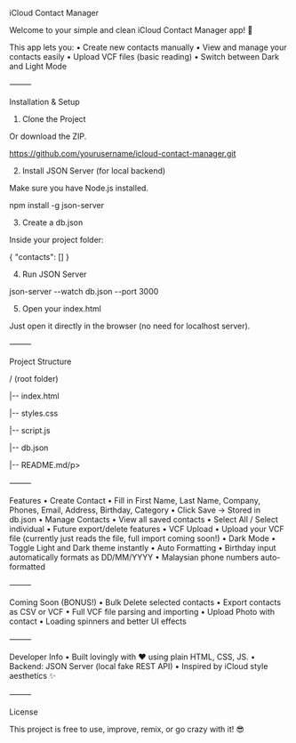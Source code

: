 iCloud Contact Manager

Welcome to your simple and clean iCloud Contact Manager app! 🚀

This app lets you:
	•	Create new contacts manually
	•	View and manage your contacts easily
	•	Upload VCF files (basic reading)
	•	Switch between Dark and Light Mode

⸻

Installation & Setup

1. Clone the Project

Or download the ZIP.

https://github.com/yourusername/icloud-contact-manager.git

2. Install JSON Server (for local backend)

Make sure you have Node.js installed.

npm install -g json-server

3. Create a db.json

Inside your project folder:

{
  "contacts": []
}

4. Run JSON Server

json-server --watch db.json --port 3000

5. Open your index.html

Just open it directly in the browser (no need for localhost server).

⸻

Project Structure

<p>/ (root folder)</p>
<p><stong>|-- index.html</stong></p>
<p>|-- styles.css</p>
<p>|-- script.js</p>
<p>|-- db.json</p>
<p>|-- README.md/p>



⸻

Features
	•	Create Contact
	•	Fill in First Name, Last Name, Company, Phones, Email, Address, Birthday, Category
	•	Click Save → Stored in db.json
	•	Manage Contacts
	•	View all saved contacts
	•	Select All / Select individual
	•	Future export/delete features
	•	VCF Upload
	•	Upload your VCF file (currently just reads the file, full import coming soon!)
	•	Dark Mode
	•	Toggle Light and Dark theme instantly
	•	Auto Formatting
	•	Birthday input automatically formats as DD/MM/YYYY
	•	Malaysian phone numbers auto-formatted

⸻

Coming Soon (BONUS!)
	•	Bulk Delete selected contacts
	•	Export contacts as CSV or VCF
	•	Full VCF file parsing and importing
	•	Upload Photo with contact
	•	Loading spinners and better UI effects

⸻

Developer Info
	•	Built lovingly with ❤️ using plain HTML, CSS, JS.
	•	Backend: JSON Server (local fake REST API)
	•	Inspired by iCloud style aesthetics ✨

⸻

License

This project is free to use, improve, remix, or go crazy with it! 😎
